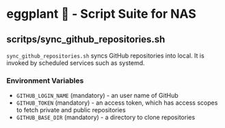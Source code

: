eggplant :eggplant: - Script Suite for NAS
========

scritps/sync_github_repositories.sh
-----------------------------------

`sync_github_repositories.sh` syncs GitHub repositories into local.
It is invoked by scheduled services such as systemd.

### Environment Variables

- `GITHUB_LOGIN_NAME` (mandatory) - an user name of GitHub
- `GITHUB_TOKEN` (mandatory) - an access token, which has access scopes to fetch private and public repositories
- `GITHUB_BASE_DIR` (mandatory) - a directory to clone repositories
